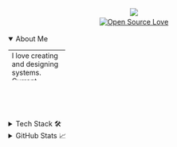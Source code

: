 <div align="center"><a href="https://github.com/arfazhxss"><img src="https://capsule-render.vercel.app/api?type=waving&height=130&color=gradient&customColorList=0,1,3,4,6,7,8,12,14,15,18,19,20,24,26,27,28,29,30&text=Arfaz%20%F0%9F%91%A8%E2%80%8D%F0%9F%92%BB&fontColor=000000&fontSize=40&fontAlign=50&desc=%E2%97%80%20is%20trying%20to%20not%20break%20production%20again%20%E2%96%B6&descAlign=50&reversal=true&descSize=10&descAlignY=53&textBg=false&fontAlignY=33"></a></div>

<div align="center"><a href="https://github.com/arfazhxss"><img src="https://badges.frapsoft.com/os/v2/open-source.svg?v=103" alt="Open Source Love" height="20"></a></div>

<br>
<details open>
<summary>About Me</summary>
     <svg xmlns="http://www.w3.org/2000/svg" fill="none">
        <foreignObject width="50%" height="50%"> 
            <div xmlns="http://www.w3.org/1999/xhtml">
              <div align="left" width="50">
                <table align="center" width="100">
                    <tr width="50">
                         <td colspan="4" width="100" align="left" font-size="100">
                              I love creating and designing systems. Current interests include working with the latest VR/AR technologies, building unique experiences to users in virtual spaces, developing scalable, sustainable systems and building versatile full-stack applications.
                <a href="https://arfazhxss.ca/resume.pdf">resume</a> / <a href="https://arfazhxss.ca/">portfolio</a>
                         </td>
                    </tr>
                </table>
              </div>
          </div>
       </foreignObject>
     </svg>
</details>
<details>
<summary>Tech Stack 🛠️</summary>
<br>
<table align="center">
  <tr>
    <td colspan="4" align="center" font-size="100">
      <h3>:toolbox: Toolbox :wrench:</h3>
    </td>
  </tr>
  <tr>
    <td>Script Languages :keyboard:</td>
    <td colspan="3">
      <a href="https://github.com/arfazhxss"><img src="https://github.com/devicons/devicon/blob/v2.16.0/icons/powershell/powershell-original.svg" alt="PowerShell" width="40" height="40"></a>
      <a href="https://github.com/arfazhxss">
        <picture>
          <source 
            media = "(prefers-color-scheme: dark)" 
            width="40" 
            height="40"
            srcset = "https://github.com/arfazhxss/arfazhxss/blob/main/1%20Resources/bash-dark.svg" 
          />
          <source 
            media = "(prefers-color-scheme: light)" 
            width="40" 
            height="40"
            srcset = "https://github.com/devicons/devicon/blob/v2.16.0/icons/bash/bash-original.svg" 
          />
          <img 
            alt="shadcn-l"
            width="40" 
            height="40"
            src = "https://github.com/devicons/devicon/blob/v2.16.0/icons/bash/bash-original.svg"
          />
        </picture>
      </a>
      <a href="https://github.com/arfazhxss"><img src="https://github.com/devicons/devicon/blob/v2.16.0/icons/cplusplus/cplusplus-original.svg" alt="C++" width="40" height="40"></a>
      <a href="https://github.com/arfazhxss"><img src="https://github.com/devicons/devicon/blob/v2.16.0/icons/python/python-original.svg" alt="Python" width="40" height="40"></a>
      <a href="https://github.com/arfazhxss"><img src="https://github.com/devicons/devicon/blob/v2.16.0/icons/swift/swift-original.svg" alt="Swift" width="40" height="40"></a>
      <a href="https://github.com/arfazhxss"><img src="https://github.com/devicons/devicon/blob/v2.16.0/icons/java/java-original.svg" alt="Java" width="40" height="40"></a>
    </td>
  </tr>
  <tr>
    <td>Development Environment :iphone:</td>
    <td colspan="3">
      <a href="https://github.com/arfazhxss"><img src="https://github.com/devicons/devicon/blob/v2.16.0/icons/neovim/neovim-original.svg" alt="NeoVim" width="40" height="40"></a>
      <a href="https://github.com/arfazhxss"><img src="https://github.com/devicons/devicon/blob/v2.16.0/icons/vscode/vscode-original.svg" alt="Code" width="40" height="40"></a>
      <a href="https://github.com/arfazhxss"><img src="https://github.com/devicons/devicon/blob/v2.16.0/icons/xcode/xcode-plain.svg" alt="XCode" width="40" height="40"></a>
      <a href="https://github.com/arfazhxss">
        <picture>
          <source 
            media = "(prefers-color-scheme: dark)" 
            width="40" 
            height="40"
            srcset = "https://github.com/arfazhxss/arfazhxss/blob/main/1%20Resources/unity-dark-original.svg" 
          />
          <source 
            media = "(prefers-color-scheme: light)" 
            width="40" 
            height="40"
            srcset = "https://github.com/devicons/devicon/blob/v2.16.0/icons/unity/unity-original.svg" 
          />
          <img 
            alt="shadcn-l"
            width="40" 
            height="40"
            src = "https://github.com/devicons/devicon/blob/v2.16.0/icons/unity/unity-original.svg"
          />
        </picture>
      </a>
      <a href="https://github.com/arfazhxss">
        <picture>
          <source 
            media = "(prefers-color-scheme: dark)" 
            width="40" 
            height="40"
            srcset = "https://github.com/arfazhxss/arfazhxss/blob/main/1%20Resources/UE-light.svg" 
          />
          <source 
            media = "(prefers-color-scheme: light)" 
            width="40" 
            height="40"
            srcset = "https://github.com/arfazhxss/arfazhxss/blob/main/1%20Resources/UE-dark.svg" 
          />
          <img 
            alt="shadcn-l"
            width="40" 
            height="40"
            src = "https://github.com/arfazhxss/arfazhxss/blob/main/1%20Resources/UE-light.svg"
          />
        </picture>
      </a>
    </td>
  </tr>
  <tr>
    <td>Website Development  :desktop_computer:</td>
    <td colspan="3">
      <a href="https://github.com/arfazhxss"><img src="https://github.com/devicons/devicon/blob/v2.16.0/icons/javascript/javascript-original.svg" alt="JavaScript" width="40" height="40"></a>
      <a href="https://github.com/arfazhxss"><img src="https://github.com/devicons/devicon/blob/v2.16.0/icons/jquery/jquery-original.svg" alt="JQuery" width="40" height="40"></a>
      <a href="https://github.com/arfazhxss"><img src="https://github.com/devicons/devicon/blob/v2.16.0/icons/typescript/typescript-original.svg" alt="TypeScript" width="40" height="40"></a>
      <a href="https://github.com/arfazhxss">
        <picture>
          <source 
            media = "(prefers-color-scheme: dark)" 
            width="40" 
            height="40"
            srcset = "https://github.com/arfazhxss/arfazhxss/blob/main/1%20Resources/php-dark.svg" 
          />
          <source 
            media = "(prefers-color-scheme: light)" 
            width="40" 
            height="40"
            srcset = "https://github.com/arfazhxss/arfazhxss/blob/main/1%20Resources/php-light.svg" 
          />
          <img 
            alt="shadcn-l"
            width="40" 
            height="40"
            src = "https://github.com/arfazhxss/arfazhxss/blob/main/1%20Resources/php-light.svg"
          />
        </picture>
      </a>
      <a href="https://github.com/arfazhxss"><img src="https://github.com/devicons/devicon/blob/v2.16.0/icons/tailwindcss/tailwindcss-original.svg" alt="Tailwind" width="40" height="40"></a>
      <a href="https://github.com/arfazhxss">
        <picture>
          <source 
            media = "(prefers-color-scheme: dark)" 
            width="40" 
            height="40"
            srcset = "https://github.com/devicons/devicon/blob/v2.16.0/icons/nextjs/nextjs-original.svg" 
          />
          <source 
            media = "(prefers-color-scheme: light)" 
            width="40" 
            height="40"
            srcset = "https://github.com/devicons/devicon/blob/v2.16.0/icons/nextjs/nextjs-original.svg" 
          />
          <img 
            alt="shadcn-l"
            width="40" 
            height="40"
            src = "https://github.com/devicons/devicon/blob/v2.16.0/icons/nextjs/nextjs-original.svg"
          />
        </picture>
      </a>
      <a href="https://github.com/arfazhxss">
        <picture>
          <source 
            media = "(prefers-color-scheme: dark)" 
            width="40" 
            height="40"
            srcset = "https://github.com/arfazhxss/arfazhxss/blob/main/1%20Resources/shadcn-dark.svg" 
          />
          <source 
            media = "(prefers-color-scheme: light)" 
            width="40" 
            height="40"
            srcset = "https://github.com/arfazhxss/arfazhxss/blob/main/1%20Resources/shadcn-light.svg" 
          />
          <img 
            alt="shadcn-l"
            width="40" 
            height="40"
            src = "https://github.com/arfazhxss/arfazhxss/blob/main/1%20Resources/shadcn-light.svg"
          />
        </picture>
      </a>
    </td>
  </tr>
  <tr>
    <td rowspan="2" align="center">
      <H3>Graphics APIs</H3>
      <p>🎮</p>
    </td>
    <td colspan="2" align="center">
      <a href="https://github.com/arfazhxss"><img src="https://github.com/arfazhxss/arfazhxss/blob/main/1%20Resources/OpenGL.svg" alt="OpenGL" width="140" height="70"></a>
    </td>
    <td align="center">
      <a href="https://github.com/arfazhxss"><img src="https://github.com/arfazhxss/arfazhxss/blob/main/1%20Resources/VulkanAPI.svg" alt="Vulkan" width="140" height="70"></a>
    </td>
  </tr>
  <tr>
    <td colspan="2" align="center">
      <a href="https://github.com/arfazhxss"><img src="https://github.com/arfazhxss/arfazhxss/blob/main/1%20Resources/WebGL.svg" alt="WebGL" width="120" height="60"></a>
    </td>
    <td align="center">
      <a href="https://github.com/arfazhxss"><img src="https://github.com/arfazhxss/arfazhxss/blob/main/1%20Resources/OpenXR.svg" alt="OpenXR" width="140" height="70"></a>
    </td>
  </tr>
  <tr>
    <td>BackEnd & Databases :file_folder:</td>
    <td colspan="3">
      <a href="https://github.com/arfazhxss"><img src="https://github.com/devicons/devicon/blob/v2.16.0/icons/nodejs/nodejs-original.svg" alt="NodeJS" width="40" height="40"></a>
      <a href="https://github.com/arfazhxss"><img src="https://github.com/devicons/devicon/blob/v2.16.0/icons/npm/npm-original-wordmark.svg" alt="npm" width="40" height="40"></a>
      <a href="https://github.com/arfazhxss"><img src="https://github.com/devicons/devicon/blob/v2.16.0/icons/git/git-plain.svg" alt="Git" width="40" height="40"></a>
      <a href="https://github.com/arfazhxss"><img src="https://github.com/devicons/devicon/blob/v2.16.0/icons/mongodb/mongodb-original.svg" alt="MongoDB" width="40" height="40"></a>
      <a href="https://github.com/arfazhxss"><img src="https://github.com/devicons/devicon/blob/v2.16.0/icons/mysql/mysql-original.svg" alt="MySQL" width="40" height="40"></a>
      <a href="https://github.com/arfazhxss"><img src="https://github.com/devicons/devicon/blob/v2.16.0/icons/postgresql/postgresql-original.svg" alt="postgreSQL" width="40" height="40"></a>
    </td>
  </tr>
  <tr>
    <td>Design, Test & Deploy :gear:</td>
    <td colspan="3">
      <a href="https://github.com/arfazhxss"><img src="https://github.com/devicons/devicon/blob/v2.16.0/icons/figma/figma-original.svg" alt="Figma" width="40" height="40"></a>
      <a href="https://github.com/arfazhxss"><img src="https://github.com/arfazhxss/arfazhxss/blob/main/1%20Resources/gradle-plain.svg" alt="Gradle" width="40" height="40"></a>
      <a href="https://github.com/arfazhxss"><img src="https://github.com/devicons/devicon/blob/v2.16.0/icons/maven/maven-original.svg" alt="Maven" width="40" height="40"></a>
      <a href="https://github.com/arfazhxss"><img src="https://github.com/devicons/devicon/blob/v2.16.0/icons/selenium/selenium-original.svg" alt="Selenium" width="40" height="40"></a>
      <a href="https://github.com/arfazhxss"><img src="https://github.com/devicons/devicon/blob/v2.16.0/icons/intellij/intellij-original.svg" alt="IntelliJ" width="40" height="40"></a>
    </td>
  </tr>
    <tr>
      <td colspan="4" align="center">
        <a href="https://github.com/arfazhxss">
          <picture>
            <source 
              media = "(prefers-color-scheme: dark)" 
              width="30" 
              height="30"
              srcset = "https://github.com/devicons/devicon/blob/v2.16.0/icons/ubuntu/ubuntu-original.svg" 
            />
            <source 
              media = "(prefers-color-scheme: light)" 
              width="30" 
              height="30"
              srcset = "https://github.com/devicons/devicon/blob/v2.16.0/icons/ubuntu/ubuntu-plain.svg" 
            />
            <img 
              alt="shadcn-l"
              width="30" 
              height="30"
              src = "https://github.com/devicons/devicon/blob/v2.16.0/icons/ubuntu/ubuntu-original.svg"
            />
          </picture>
        </a>
        <a href="https://github.com/arfazhxss"><img src="https://github.com/devicons/devicon/blob/v2.16.0/icons/fedora/fedora-original.svg" alt="Fedora" height="30"></a>
        <a href="https://github.com/arfazhxss"><img src="https://github.com/arfazhxss/arfazhxss/blob/main/1%20Resources/MacOS.svg" alt="MacOS" height="30"></a>
        <a href="https://github.com/arfazhxss"><img src="https://github.com/arfazhxss/arfazhxss/blob/main/1%20Resources/Arch.svg" alt="ArchLinux" height="30"></a>  
      </td>
    </tr>
  </table>
</details>
<details>
<summary>GitHub Stats 📈</summary>
  <br>
<!--    Unless GitHub Markup fixes this issue <<<< https://github.com/github/markup/issues/1583 >>>> this is redundant -->
<div align="center">
    <!--    DARK MODE    -->
    <picture>
    <source 
      media = "(prefers-color-scheme: light)" 
      height="0.1"
      width="0.1"
      srcset = "https://github.com/arfazhxss/arfazhxss/blob/main/1%20Resources/noIMG.svg" 
    />
    <img 
      height="185"
      src = "https://github-readme-stats.vercel.app/api/top-langs?username=arfazhxss&theme=transparent&text_color=ffffff&include_all_commits=true&line_height=05&show_owner=true&border_radius=20.5&layout=compact&show_icons=true&size_weight=0.5&count_weight=0.5&hide=html,shell,css,javascript,assembly,c-sharp,nasl,glsl,tex,c,makefile,xslt,cmake,java,objective-c,lex,ANTLR,Groovy,Lua,Powershell,fortran,cuda&exclude_repo=csc111,js-base,vulkanapi-mactests,vulkanapi,portfolio-website,FirstYearEngineering,SecondYearEngineering,ThirdYearEngineering%22%20height%3D%22185%22&disable_animations=true"
    />
  </picture>
  
  <!--    LIGHT MODE    -->
  <picture>
    <source 
      media = "(prefers-color-scheme: dark)" 
      height="0.1"
      width="0.1"
      srcset = "https://github.com/arfazhxss/arfazhxss/blob/main/1%20Resources/noIMG.svg" 
    />
    <img 
      height="185"
      src = "https://github-readme-stats.vercel.app/api/top-langs?username=arfazhxss&theme=transparent&text_color=000000&include_all_commits=true&line_height=05&show_owner=true&border_radius=20.5&layout=compact&show_icons=true&size_weight=0.5&count_weight=0.5&hide=html,shell,css,javascript,assembly,c-sharp,nasl,glsl,tex,c,makefile,xslt,cmake,java,objective-c,lex,ANTLR,Groovy,Lua,Powershell,fortran,cuda&exclude_repo=csc111,js-base,vulkanapi-mactests,vulkanapi,portfolio-website,FirstYearEngineering,SecondYearEngineering,ThirdYearEngineering%22%20height%3D%22185%22&disable_animations=true"
    />
  </picture>
  
  <picture>
    <source 
      media="(prefers-color-scheme: dark)"
      height="185"
      srcset="http://github-readme-streak-stats.herokuapp.com?user=arfazhxss&theme=transparent&text_color=ffffff&show_icons=true&include_all_commits=true&line_height=10&show_owner=true&border_radius=20.5&dates=ffffff"
    />
    <source 
      media="(prefers-color-scheme: light)"
      height="185"
      srcset="http://github-readme-streak-stats.herokuapp.com?user=arfazhxss&theme=transparent&text_color=000000&show_icons=true&include_all_commits=true&line_height=10&show_owner=true&border_radius=20.5&dates=000000"
    />
    <img 
      height="185"
      src="http://github-readme-streak-stats.herokuapp.com?user=arfazhxss&theme=vision-friendly-light&show_icons=true&include_all_commits=true&line_height=10&show_owner=true&border_radius=20.5"
    />
  </picture>
</div> 
<br>
</details>

<!---    SVG Image and Codes <<<< https://github.com/devicons/devicon/tree/v2.16.0/icons/ >>>>    --->
